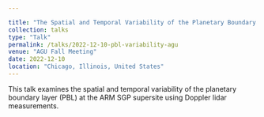 ```yaml
---

title: "The Spatial and Temporal Variability of the Planetary Boundary Layer at the ARM SGP Supersite"
collection: talks
type: "Talk"
permalink: /talks/2022-12-10-pbl-variability-agu
venue: "AGU Fall Meeting"
date: 2022-12-10
location: "Chicago, Illinois, United States"
---
```


This talk examines the spatial and temporal variability of the planetary boundary layer (PBL) at the ARM SGP supersite using Doppler lidar measurements.

